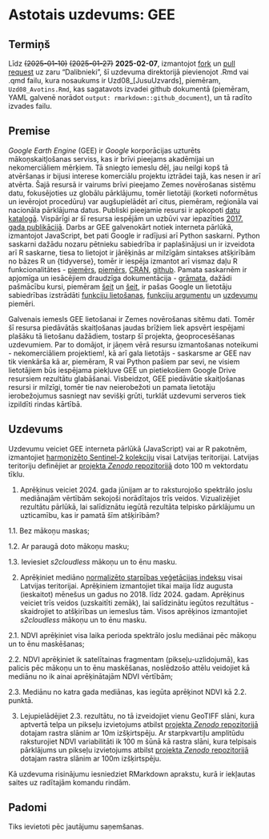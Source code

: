 Astotais uzdevums: GEE
================

## Termiņš

Līdz ~~(2025-01-10)~~ ~~(2025-01-27)~~ **2025-02-07**, izmantojot
[fork](https://docs.github.com/en/pull-requests/collaborating-with-pull-requests/working-with-forks/fork-a-repo)
un [pull
request](https://docs.github.com/en/pull-requests/collaborating-with-pull-requests/proposing-changes-to-your-work-with-pull-requests/creating-a-pull-request-from-a-fork)
uz zaru “Dalibnieki”, šī uzdevuma direktorijā pievienojot .Rmd vai .qmd
failu, kura nosaukums ir Uzd08\_\[JusuUzvards\], piemēram,
`Uzd08_Avotins.Rmd`, kas sagatavots izvadei github dokumentā (piemēram,
YAML galvenē norādot `output: rmarkdown::github_document`), un tā radīto
izvades failu.

## Premise

*Google Earth Engine* (GEE) ir *Google* korporācijas uzturēts
mākoņskaitļošanas serviss, kas ir brīvi pieejams akadēmijai un
nekomerciāliem mērķiem. Tā sniegto iemeslu dēļ, jau neilgi kopš tā
atvēršanas ir bijusi interese komerciālu projektu iztrādei tajā, kas
nesen ir arī atvērta. Šajā resursā ir vairums brīvi pieejamo Zemes
novērošanas sistēmu datu, fokusējoties uz globālu pārklājumu, tomēr
lietotāji (korketi noformētus un ievērojot procedūru) var augšupielādēt
arī citus, piemēram, reģionāla vai nacionāla pārklājuma datus. Publiski
pieejamie resursi ir apkopoti [datu
katalogā](https://developers.google.com/earth-engine/datasets).
Vispārīgi ar šī resursa iespējām un uzbūvi var iepazīties [2017. gada
publikācijā](https://doi.org/10.1016/j.rse.2017.06.031). Darbs ar GEE
galvenokārt notiek interneta pārlūkā, izmantojot JavaScript, bet pati
Google ir radījusi arī Python saskarni. Python saskarni dažādu nozaru
pētnieku sabiedrība ir paplašinājusi un ir izveidota arī R saskarne,
tiesa to lietojot ir jārēķinās ar milzīgām sintakses atšķirībām no bāzes
R un {tidyverse}, tomēr ir iespēja izmantot arī vismaz daļu R
funkcionalitātes - [piemērs](https://csaybar.github.io/rgee-examples/),
[piemērs](https://r-spatial.github.io/rgee/reference/rgee-package.html),
[CRAN](https://cran.r-project.org/web/packages/rgee/index.html),
[github](https://github.com/r-spatial/rgee). Pamata saskarnēm ir
apjomīga un iesācējiem draudzīga dokumentācija -
[grāmata](https://www.eefabook.org/), dažādi pašmācību kursi, piemēram
[šeit](https://google-earth-engine.com/) un
[šeit](https://courses.spatialthoughts.com/end-to-end-gee.html), ir
pašas Google un lietotāju sabiedrības izstrādāti [funkciju
lietošanas](https://developers.google.com/earth-engine/guides),
[funkciju argumentu](https://developers.google.com/earth-engine/apidocs)
un [uzdevumu](https://developers.google.com/earth-engine/tutorials)
piemēri.

Galvenais iemesls GEE lietošanai ir Zemes novērošanas sitēmu dati. Tomēr
šī resursa piedāvātās skaitļošanas jaudas brīžiem liek apsvērt iespējami
plašāku tā lietošanu dažādiem, tostarp šī projekta, ģeoprocesēšanas
uzdevumiem. Par to domājot, ir jāņem vērā resursu izmantošanas
noteikumi - nekomerciāliem projektiem!, kā arī gala lietotājs -
saskarsme ar GEE nav tik vienkārša kā ar, piemēram, R vai Python pašiem
par sevi, ne visiem lietotājiem būs iespējama piekļuve GEE un
pietiekošiem Google Drive resursiem rezultātu glabāšanai. Visbeidzot,
GEE piedāvātie skaitļošanas resursi ir milzīgi, tomēr tie nav
neierobežoti un pamata lietotāju ierobežojumus sasniegt nav sevišķi
grūti, turklāt uzdevumi serveros tiek izpildīti rindas kārtībā.

## Uzdevums

Uzdevumu veiciet GEE interneta pārlūkā (JavaScript) vai ar R pakotnēm,
izmantojiet [harmonizēto Sentinel-2
kolekciju](https://developers.google.com/earth-engine/datasets/catalog/COPERNICUS_S2_HARMONIZED#description)
visai Latvijas teritorijai. Latvijas teritoriju definējiet ar [projekta
*Zenodo*
repozitorijā](https://zenodo.org/communities/hiqbiodiv/records?q=&l=list&p=1&s=10&sort=newest)
doto 100 m vektordatu tīklu.

1.  Aprēķinus veiciet 2024. gada jūnijam ar to raksturojošo spektrālo
    joslu mediānajām vērtībām sekojoši norādītajos trīs veidos.
    Vizualizējiet rezultātu pārlūkā, lai salīdiznātu iegūtā rezultāta
    telpisko pārklājumu un uzticamību, kas ir pamatā šīm atšķirībām?

1.1. Bez mākoņu maskas;

1.2. Ar paraugā doto mākoņu masku;

1.3. Ieviesiet *s2cloudless* mākoņu un to ēnu masku.

2.  Aprēķiniet mediāno [normalizēto starpības veģetācijas
    indeksu](https://en.wikipedia.org/wiki/Normalized_difference_vegetation_index)
    visai Latvijas teritorijai. Aprēķiniem izmantojiet tikai maija līdz
    augusta (ieskaitot) mēnešus un gadus no 2018. līdz 2024. gadam.
    Aprēķinus veiciet trīs veidos (uzskaitīti zemāk), lai salīdzinātu
    iegūtos rezultātus - skaidrojiet to atšķirības un iemeslus tām.
    Visos aprēķinos izmantojiet *s2cloudless* mākoņu un to ēnu masku.

2.1. NDVI aprēķiniet visa laika perioda spektrālo joslu mediānai pēc
mākoņu un to ēnu maskēšanas;

2.2. NDVI aprēķiniet ik satelītainas fragmentam (pikseļu-uzlidojumā),
kas palicis pēc mākoņu un to ēnu maskēšanas, noslēdzošo attēlu veidojiet
kā mediānu no ik ainai aprēķinātajām NDVI vērtībām;

2.3. Mediānu no katra gada mediānas, kas iegūta aprēķinot NDVI kā 2.2.
punktā.

3.  Lejupielādējiet 2.3. rezultātu, no tā izveidojiet vienu GeoTIFF
    slāni, kura aptvertā telpa un pikseļu izvietojums atbilst [projekta
    *Zenodo*
    repozitorijā](https://zenodo.org/communities/hiqbiodiv/records?q=&l=list&p=1&s=10&sort=newest)
    dotajam rastra slānim ar 10m izšķirtspēju. Ar starpkvartiļu
    amplitūdu raksturojiet NDVI variabilitāti ik 100 m šūnā kā rastra
    slāni, kura telpisais pārklājums un pikseļu izvietojums atbilst
    [projekta *Zenodo*
    repozitorijā](https://zenodo.org/communities/hiqbiodiv/records?q=&l=list&p=1&s=10&sort=newest)
    dotajam rastra slānim ar 100m izšķirtspēju.

Kā uzdevuma risinājumu iesniedziet RMarkdown aprakstu, kurā ir iekļautas
saites uz radītajām komandu rindām.

## Padomi

Tiks ievietoti pēc jautājumu saņemšanas.
